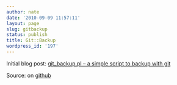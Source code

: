 ```yaml
---
author: nate
date: '2010-09-09 11:57:11'
layout: page
slug: gitbackup
status: publish
title: Git::Backup
wordpress_id: '197'
---
```


Initial blog post: <a href="/2009/09/27/git_backup-pl-a-simple-script-to-backup-with-git/">git_backup.pl – a simple script to backup with git</a>

Source: on [github](https://github.com/justone/git_backup)
